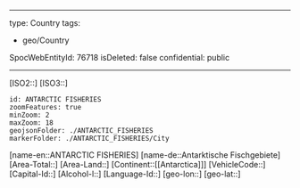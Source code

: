 ﻿---

type: Country
tags:
- geo/Country

SpocWebEntityId: 76718
isDeleted: false
confidential: public

---
[ISO2::]
[ISO3::]
```leaflet
id: ANTARCTIC FISHERIES
zoomFeatures: true 
minZoom: 2 
maxZoom: 18
geojsonFolder: ./ANTARCTIC_FISHERIES
markerFolder: ./ANTARCTIC_FISHERIES/City
```

[name-en::ANTARCTIC FISHERIES]
[name-de::Antarktische Fischgebiete]
[Area-Total::]
[Area-Land::]
[Continent::[[Antarctica]]]
[VehicleCode::]
[Capital-Id::]
[Alcohol-l::]
[Language-Id::]
[geo-lon::]
[geo-lat::]

